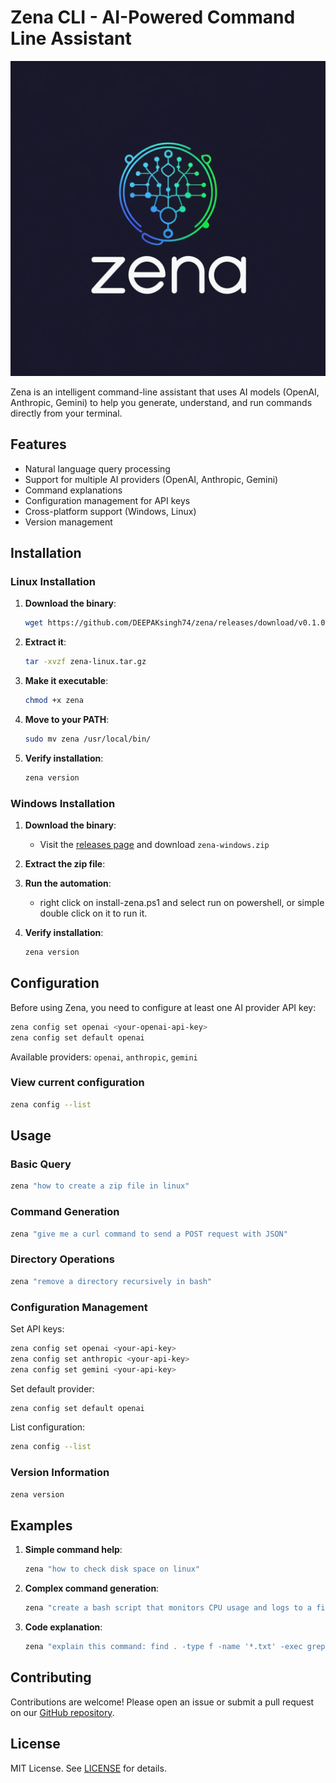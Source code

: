 # Zena CLI - AI-Powered Command Line Assistant

![Zena CLI Logo](https://raw.githubusercontent.com/DEEPAKsingh74/zena/refs/heads/main/assets/zena_logo.jpg)

Zena is an intelligent command-line assistant that uses AI models (OpenAI, Anthropic, Gemini) to help you generate, understand, and run commands directly from your terminal.

## Features

- Natural language query processing
- Support for multiple AI providers (OpenAI, Anthropic, Gemini)
- Command explanations
- Configuration management for API keys
- Cross-platform support (Windows, Linux)
- Version management

## Installation

### Linux Installation

1. **Download the binary**:
   ```bash
   wget https://github.com/DEEPAKsingh74/zena/releases/download/v0.1.0/zena-linux.tar.gz
   ```

2. **Extract it**:
   ```bash
   tar -xvzf zena-linux.tar.gz
   ```

2. **Make it executable**:
   ```bash
   chmod +x zena
   ```

3. **Move to your PATH**:
   ```bash
   sudo mv zena /usr/local/bin/
   ```

4. **Verify installation**:
   ```bash
   zena version
   ```

### Windows Installation

1. **Download the binary**:
   - Visit the [releases page](https://github.com/DEEPAKsingh74/zena/releases) and download `zena-windows.zip`

2. **Extract the zip file**:


3. **Run the automation**:
   - right click on install-zena.ps1 and select run on powershell, or simple double click on it to run it.

4. **Verify installation**:
   ```powershell
   zena version
   ```

## Configuration

Before using Zena, you need to configure at least one AI provider API key:

```bash
zena config set openai <your-openai-api-key>
zena config set default openai
```

Available providers: `openai`, `anthropic`, `gemini`

### View current configuration

```bash
zena config --list
```

## Usage

### Basic Query

```bash
zena "how to create a zip file in linux"
```

### Command Generation

```bash
zena "give me a curl command to send a POST request with JSON"
```

### Directory Operations

```bash
zena "remove a directory recursively in bash"
```

### Configuration Management

Set API keys:
```bash
zena config set openai <your-api-key>
zena config set anthropic <your-api-key>
zena config set gemini <your-api-key>
```

Set default provider:
```bash
zena config set default openai
```

List configuration:
```bash
zena config --list
```

### Version Information

```bash
zena version
```

## Examples

1. **Simple command help**:
   ```bash
   zena "how to check disk space on linux"
   ```

2. **Complex command generation**:
   ```bash
   zena "create a bash script that monitors CPU usage and logs to a file when it exceeds 90%"
   ```

3. **Code explanation**:
   ```bash
   zena "explain this command: find . -type f -name '*.txt' -exec grep -l 'hello' {} \;"
   ```


## Contributing

Contributions are welcome! Please open an issue or submit a pull request on our [GitHub repository](https://github.com/DEEPAKsingh74/zena).

## License

MIT License. See [LICENSE](https://github.com/DEEPAKsingh74/zena/LICENSE) for details.
